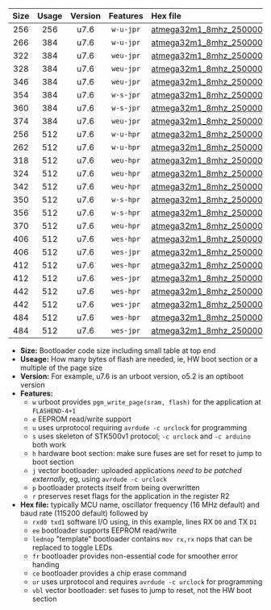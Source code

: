 |Size|Usage|Version|Features|Hex file|
|:-:|:-:|:-:|:-:|:--|
|256|256|u7.6|`w-u-jpr`|[atmega32m1_8mhz_250000bps_rxb0_txb1_ur_vbl.hex](https://raw.githubusercontent.com/stefanrueger/urboot/main/bootloaders/atmega32m1/fcpu_8mhz/250000_bps/atmega32m1_8mhz_250000bps_rxb0_txb1_ur_vbl.hex)|
|266|384|u7.6|`w-u-jpr`|[atmega32m1_8mhz_250000bps_rxb0_txb1_lednop_ur_vbl.hex](https://raw.githubusercontent.com/stefanrueger/urboot/main/bootloaders/atmega32m1/fcpu_8mhz/250000_bps/atmega32m1_8mhz_250000bps_rxb0_txb1_lednop_ur_vbl.hex)|
|322|384|u7.6|`weu-jpr`|[atmega32m1_8mhz_250000bps_rxb0_txb1_ee_ur_vbl.hex](https://raw.githubusercontent.com/stefanrueger/urboot/main/bootloaders/atmega32m1/fcpu_8mhz/250000_bps/atmega32m1_8mhz_250000bps_rxb0_txb1_ee_ur_vbl.hex)|
|328|384|u7.6|`weu-jpr`|[atmega32m1_8mhz_250000bps_rxb0_txb1_ee_lednop_ur_vbl.hex](https://raw.githubusercontent.com/stefanrueger/urboot/main/bootloaders/atmega32m1/fcpu_8mhz/250000_bps/atmega32m1_8mhz_250000bps_rxb0_txb1_ee_lednop_ur_vbl.hex)|
|346|384|u7.6|`weu-jpr`|[atmega32m1_8mhz_250000bps_rxb0_txb1_ee_lednop_fr_ur_vbl.hex](https://raw.githubusercontent.com/stefanrueger/urboot/main/bootloaders/atmega32m1/fcpu_8mhz/250000_bps/atmega32m1_8mhz_250000bps_rxb0_txb1_ee_lednop_fr_ur_vbl.hex)|
|354|384|u7.6|`w-s-jpr`|[atmega32m1_8mhz_250000bps_rxb0_txb1_vbl.hex](https://raw.githubusercontent.com/stefanrueger/urboot/main/bootloaders/atmega32m1/fcpu_8mhz/250000_bps/atmega32m1_8mhz_250000bps_rxb0_txb1_vbl.hex)|
|360|384|u7.6|`w-s-jpr`|[atmega32m1_8mhz_250000bps_rxb0_txb1_lednop_vbl.hex](https://raw.githubusercontent.com/stefanrueger/urboot/main/bootloaders/atmega32m1/fcpu_8mhz/250000_bps/atmega32m1_8mhz_250000bps_rxb0_txb1_lednop_vbl.hex)|
|374|384|u7.6|`weu-jpr`|[atmega32m1_8mhz_250000bps_rxb0_txb1_ee_lednop_fr_ce_ur_vbl.hex](https://raw.githubusercontent.com/stefanrueger/urboot/main/bootloaders/atmega32m1/fcpu_8mhz/250000_bps/atmega32m1_8mhz_250000bps_rxb0_txb1_ee_lednop_fr_ce_ur_vbl.hex)|
|256|512|u7.6|`w-u-hpr`|[atmega32m1_8mhz_250000bps_rxb0_txb1_ur.hex](https://raw.githubusercontent.com/stefanrueger/urboot/main/bootloaders/atmega32m1/fcpu_8mhz/250000_bps/atmega32m1_8mhz_250000bps_rxb0_txb1_ur.hex)|
|262|512|u7.6|`w-u-hpr`|[atmega32m1_8mhz_250000bps_rxb0_txb1_lednop_ur.hex](https://raw.githubusercontent.com/stefanrueger/urboot/main/bootloaders/atmega32m1/fcpu_8mhz/250000_bps/atmega32m1_8mhz_250000bps_rxb0_txb1_lednop_ur.hex)|
|318|512|u7.6|`weu-hpr`|[atmega32m1_8mhz_250000bps_rxb0_txb1_ee_ur.hex](https://raw.githubusercontent.com/stefanrueger/urboot/main/bootloaders/atmega32m1/fcpu_8mhz/250000_bps/atmega32m1_8mhz_250000bps_rxb0_txb1_ee_ur.hex)|
|324|512|u7.6|`weu-hpr`|[atmega32m1_8mhz_250000bps_rxb0_txb1_ee_lednop_ur.hex](https://raw.githubusercontent.com/stefanrueger/urboot/main/bootloaders/atmega32m1/fcpu_8mhz/250000_bps/atmega32m1_8mhz_250000bps_rxb0_txb1_ee_lednop_ur.hex)|
|342|512|u7.6|`weu-hpr`|[atmega32m1_8mhz_250000bps_rxb0_txb1_ee_lednop_fr_ur.hex](https://raw.githubusercontent.com/stefanrueger/urboot/main/bootloaders/atmega32m1/fcpu_8mhz/250000_bps/atmega32m1_8mhz_250000bps_rxb0_txb1_ee_lednop_fr_ur.hex)|
|350|512|u7.6|`w-s-hpr`|[atmega32m1_8mhz_250000bps_rxb0_txb1.hex](https://raw.githubusercontent.com/stefanrueger/urboot/main/bootloaders/atmega32m1/fcpu_8mhz/250000_bps/atmega32m1_8mhz_250000bps_rxb0_txb1.hex)|
|356|512|u7.6|`w-s-hpr`|[atmega32m1_8mhz_250000bps_rxb0_txb1_lednop.hex](https://raw.githubusercontent.com/stefanrueger/urboot/main/bootloaders/atmega32m1/fcpu_8mhz/250000_bps/atmega32m1_8mhz_250000bps_rxb0_txb1_lednop.hex)|
|370|512|u7.6|`weu-hpr`|[atmega32m1_8mhz_250000bps_rxb0_txb1_ee_lednop_fr_ce_ur.hex](https://raw.githubusercontent.com/stefanrueger/urboot/main/bootloaders/atmega32m1/fcpu_8mhz/250000_bps/atmega32m1_8mhz_250000bps_rxb0_txb1_ee_lednop_fr_ce_ur.hex)|
|406|512|u7.6|`wes-hpr`|[atmega32m1_8mhz_250000bps_rxb0_txb1_ee.hex](https://raw.githubusercontent.com/stefanrueger/urboot/main/bootloaders/atmega32m1/fcpu_8mhz/250000_bps/atmega32m1_8mhz_250000bps_rxb0_txb1_ee.hex)|
|406|512|u7.6|`wes-jpr`|[atmega32m1_8mhz_250000bps_rxb0_txb1_ee_vbl.hex](https://raw.githubusercontent.com/stefanrueger/urboot/main/bootloaders/atmega32m1/fcpu_8mhz/250000_bps/atmega32m1_8mhz_250000bps_rxb0_txb1_ee_vbl.hex)|
|412|512|u7.6|`wes-hpr`|[atmega32m1_8mhz_250000bps_rxb0_txb1_ee_lednop.hex](https://raw.githubusercontent.com/stefanrueger/urboot/main/bootloaders/atmega32m1/fcpu_8mhz/250000_bps/atmega32m1_8mhz_250000bps_rxb0_txb1_ee_lednop.hex)|
|412|512|u7.6|`wes-jpr`|[atmega32m1_8mhz_250000bps_rxb0_txb1_ee_lednop_vbl.hex](https://raw.githubusercontent.com/stefanrueger/urboot/main/bootloaders/atmega32m1/fcpu_8mhz/250000_bps/atmega32m1_8mhz_250000bps_rxb0_txb1_ee_lednop_vbl.hex)|
|442|512|u7.6|`wes-hpr`|[atmega32m1_8mhz_250000bps_rxb0_txb1_ee_lednop_fr.hex](https://raw.githubusercontent.com/stefanrueger/urboot/main/bootloaders/atmega32m1/fcpu_8mhz/250000_bps/atmega32m1_8mhz_250000bps_rxb0_txb1_ee_lednop_fr.hex)|
|442|512|u7.6|`wes-jpr`|[atmega32m1_8mhz_250000bps_rxb0_txb1_ee_lednop_fr_vbl.hex](https://raw.githubusercontent.com/stefanrueger/urboot/main/bootloaders/atmega32m1/fcpu_8mhz/250000_bps/atmega32m1_8mhz_250000bps_rxb0_txb1_ee_lednop_fr_vbl.hex)|
|484|512|u7.6|`wes-hpr`|[atmega32m1_8mhz_250000bps_rxb0_txb1_ee_lednop_fr_ce.hex](https://raw.githubusercontent.com/stefanrueger/urboot/main/bootloaders/atmega32m1/fcpu_8mhz/250000_bps/atmega32m1_8mhz_250000bps_rxb0_txb1_ee_lednop_fr_ce.hex)|
|484|512|u7.6|`wes-jpr`|[atmega32m1_8mhz_250000bps_rxb0_txb1_ee_lednop_fr_ce_vbl.hex](https://raw.githubusercontent.com/stefanrueger/urboot/main/bootloaders/atmega32m1/fcpu_8mhz/250000_bps/atmega32m1_8mhz_250000bps_rxb0_txb1_ee_lednop_fr_ce_vbl.hex)|

- **Size:** Bootloader code size including small table at top end
- **Useage:** How many bytes of flash are needed, ie, HW boot section or a multiple of the page size
- **Version:** For example, u7.6 is an urboot version, o5.2 is an optiboot version
- **Features:**
  + `w` urboot provides `pgm_write_page(sram, flash)` for the application at `FLASHEND-4+1`
  + `e` EEPROM read/write support
  + `u` uses urprotocol requiring `avrdude -c urclock` for programming
  + `s` uses skeleton of STK500v1 protocol; `-c urclock` and `-c arduino` both work
  + `h` hardware boot section: make sure fuses are set for reset to jump to boot section
  + `j` vector bootloader: uploaded applications *need to be patched externally*, eg, using `avrdude -c urclock`
  + `p` bootloader protects itself from being overwritten
  + `r` preserves reset flags for the application in the register R2
- **Hex file:** typically MCU name, oscillator frequency (16 MHz default) and baud rate (115200 default) followed by
  + `rxd0 txd1` software I/O using, in this example, lines RX `D0` and TX `D1`
  + `ee` bootloader supports EEPROM read/write
  + `lednop` "template" bootloader contains `mov rx,rx` nops that can be replaced to toggle LEDs
  + `fr` bootloader provides non-essential code for smoother error handing
  + `ce` bootloader provides a chip erase command
  + `ur` uses urprotocol and requires `avrdude -c urclock` for programming
  + `vbl` vector bootloader: set fuses to jump to reset, not the HW boot section
